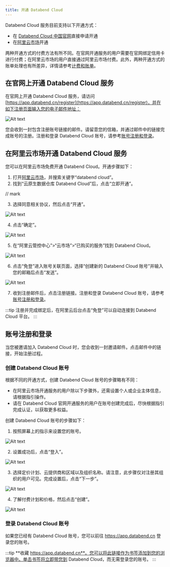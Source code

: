 ```yaml
---
title: 开通 Databend Cloud
---
```


Databend Cloud 服务目前支持以下开通方式：

- 在 [Databend Cloud 中国官网](https://www.databend.cn/)直接申请开通
- 在[阿里云市场](https://www.aliyun.com/search?k=%E4%BA%91%E5%8E%9F%E7%94%9F%E6%95%B0%E6%8D%AE%E4%BB%93%E5%BA%93%20Databend%20Cloud&scene=market)开通

两种开通方式的付费方法有所不同。在官网开通服务的用户需要在官网绑定信用卡进行付费；在阿里云市场的用户直接通过阿里云市场付费。此外，两种开通方式的账单处理也有所差异，详情请参考[计费和账单](../05-manage/03-pricing.md)。

## 在官网上开通 Databend Cloud 服务

在官网上开通 Databend Cloud 服务，请访问 [https://app.databend.cn/register](https://app.databend.cn/register)，并在如下注册页面输入您的电子邮件地址：

![Alt text](@site/static/img/documents_cn/getting-started/register.png)

您会收到一封包含注册账号链接的邮件。请留意您的信箱，并通过邮件中的链接完成账号的注册。注册和登录 Databend Cloud 账号，请参考[账号注册和登录](#账号注册和登录)。

## 在阿里云市场开通 Databend Cloud 服务

您可以在阿里云市场免费开通 Databend Cloud。开通步骤如下：

1. 打开[阿里云市场](https://www.aliyun.com/search?k=%E4%BA%91%E5%8E%9F%E7%94%9F%E6%95%B0%E6%8D%AE%E4%BB%93%E5%BA%93%20Databend%20Cloud&scene=market)，并搜索关键字“databend cloud”。
2. 找到“云原生数据仓库 Databend Cloud”后，点击“立即开通”。

// mark
<!-- ![Alt text](@site/static/img/documents/getting-started/Screenshot%202023-02-06%20at%203.27.10%20PM.png) -->

3. 选择同意相关协议，然后点击“开通”。

![Alt text](@site/static/img/documents/getting-started/aliyun-agree.png)

4. 点击“确定”。

![Alt text](@site/static/img/documents/getting-started/aliyun-ok.png)

5. 在“阿里云管控中心”>“云市场”>“已购买的服务”找到 Databend Cloud。

![Alt text](@site/static/img/documents/getting-started/activate-1.png)

6. 点击“免登”进入账号关联页面，选择“创建新的 Databend Cloud 账号”并输入您的邮箱后点击“发送”。

![Alt text](@site/static/img/documents/getting-started/activate-2.jpg)

7. 收到注册邮件后，点击注册链接。注册和登录 Databend Cloud 账号，请参考[账号注册和登录](#账号注册和登录)。

:::tip
注册并完成绑定后，在阿里云后台点击“免登”可以自动连接到 Databend Cloud 平台。
:::

## 账号注册和登录

当您被邀请加入 Databend Cloud 时，您会收到一封邀请邮件。点击邮件中的链接，开始注册过程。

### 创建 Databend Cloud 账号

根据不同的开通方式，创建 Databend Cloud 账号的步骤略有不同：

- 在阿里云市场开通服务的用户除以下步骤外，还需设置个人或企业主体信息，请根据指引操作。
- 请在 Databend Cloud 官网开通服务的用户在账号创建完成后，尽快根据指引完成认证，以获取更多权益。

创建 Databend Cloud 账号的步骤如下：

1. 按照屏幕上的指示来设置您的账号。

![Alt text](@site/static/img/documents_cn/getting-started/01.png)

2. 设置成功后，点击“登入”。

![Alt text](@site/static/img/documents_cn/getting-started/01-2.png)

3. 选择定价计划、云提供商和区域以及组织名称。请注意，此步骤仅对注册其组织的用户可见。完成设置后，点击“下一步”。

![Alt text](@site/static/img/documents_cn/getting-started/02.png)

4. 了解付费计划和价格，然后点击“创建”。

![Alt text](@site/static/img/documents_cn/getting-started/03.png)

### 登录 Databend Cloud 账号

如果您已经有 Databend Cloud 账号，您可以前往 https://app.databend.cn 登录您的账号。

:::tip
**收藏 https://app.databend.cn**。您可以将此链接作为书签添加到您的浏览器中。单击书签将立即带您到 Databend Cloud，而无需登录您的账号。
:::